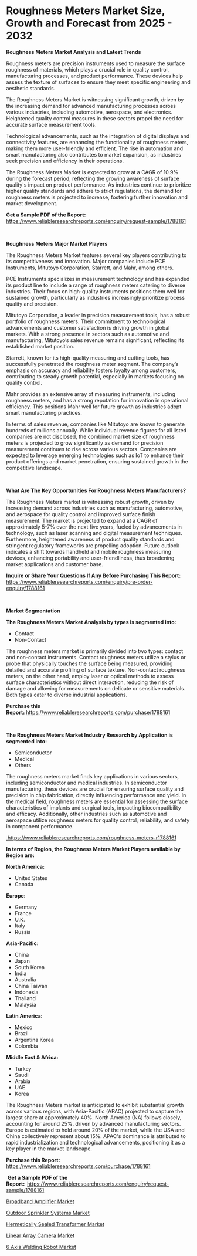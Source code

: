 <p><h1>Roughness Meters Market Size, Growth and Forecast from 2025 - 2032</h1></p><p><strong>Roughness Meters Market Analysis and Latest Trends</strong></p>
<p><p>Roughness meters are precision instruments used to measure the surface roughness of materials, which plays a crucial role in quality control, manufacturing processes, and product performance. These devices help assess the texture of surfaces to ensure they meet specific engineering and aesthetic standards. </p><p>The Roughness Meters Market is witnessing significant growth, driven by the increasing demand for advanced manufacturing processes across various industries, including automotive, aerospace, and electronics. Heightened quality control measures in these sectors propel the need for accurate surface measurement tools. </p><p>Technological advancements, such as the integration of digital displays and connectivity features, are enhancing the functionality of roughness meters, making them more user-friendly and efficient. The rise in automation and smart manufacturing also contributes to market expansion, as industries seek precision and efficiency in their operations. </p><p>The Roughness Meters Market is expected to grow at a CAGR of 10.9% during the forecast period, reflecting the growing awareness of surface quality's impact on product performance. As industries continue to prioritize higher quality standards and adhere to strict regulations, the demand for roughness meters is projected to increase, fostering further innovation and market development.</p></p>
<p><strong>Get a Sample PDF of the Report:&nbsp;</strong> <a href="https://www.reliableresearchreports.com/enquiry/request-sample/1788161?utm_campaign=41&utm_medium=2&utm_source=Github&utm_content=ia&utm_term=22022025&utm_id=roughness-meters">https://www.reliableresearchreports.com/enquiry/request-sample/1788161</a></p>
<p>&nbsp;</p>
<p><strong>Roughness Meters Major Market Players</strong></p>
<p><p>The Roughness Meters Market features several key players contributing to its competitiveness and innovation. Major companies include PCE Instruments, Mitutoyo Corporation, Starrett, and Mahr, among others. </p><p>PCE Instruments specializes in measurement technology and has expanded its product line to include a range of roughness meters catering to diverse industries. Their focus on high-quality instruments positions them well for sustained growth, particularly as industries increasingly prioritize process quality and precision.</p><p>Mitutoyo Corporation, a leader in precision measurement tools, has a robust portfolio of roughness meters. Their commitment to technological advancements and customer satisfaction is driving growth in global markets. With a strong presence in sectors such as automotive and manufacturing, Mitutoyo’s sales revenue remains significant, reflecting its established market position.</p><p>Starrett, known for its high-quality measuring and cutting tools, has successfully penetrated the roughness meter segment. The company’s emphasis on accuracy and reliability fosters loyalty among customers, contributing to steady growth potential, especially in markets focusing on quality control.</p><p>Mahr provides an extensive array of measuring instruments, including roughness meters, and has a strong reputation for innovation in operational efficiency. This positions Mahr well for future growth as industries adopt smart manufacturing practices.</p><p>In terms of sales revenue, companies like Mitutoyo are known to generate hundreds of millions annually. While individual revenue figures for all listed companies are not disclosed, the combined market size of roughness meters is projected to grow significantly as demand for precision measurement continues to rise across various sectors. Companies are expected to leverage emerging technologies such as IoT to enhance their product offerings and market penetration, ensuring sustained growth in the competitive landscape.</p></p>
<p>&nbsp;</p>
<p><strong>What Are The Key Opportunities For Roughness Meters Manufacturers?</strong></p>
<p><p>The Roughness Meters market is witnessing robust growth, driven by increasing demand across industries such as manufacturing, automotive, and aerospace for quality control and improved surface finish measurement. The market is projected to expand at a CAGR of approximately 5-7% over the next five years, fueled by advancements in technology, such as laser scanning and digital measurement techniques. Furthermore, heightened awareness of product quality standards and stringent regulatory frameworks are propelling adoption. Future outlook indicates a shift towards handheld and mobile roughness measuring devices, enhancing portability and user-friendliness, thus broadening market applications and customer base.</p></p>
<p><strong>Inquire or Share Your Questions If Any Before Purchasing This Report:</strong> <a href="https://www.reliableresearchreports.com/enquiry/pre-order-enquiry/1788161?utm_campaign=41&utm_medium=2&utm_source=Github&utm_content=ia&utm_term=22022025&utm_id=roughness-meters">https://www.reliableresearchreports.com/enquiry/pre-order-enquiry/1788161</a></p>
<p>&nbsp;</p>
<p><strong>Market Segmentation</strong></p>
<p><strong>The Roughness Meters Market Analysis by types is segmented into:</strong></p>
<p><ul><li>Contact</li><li>Non-Contact</li></ul></p>
<p><p>The roughness meters market is primarily divided into two types: contact and non-contact instruments. Contact roughness meters utilize a stylus or probe that physically touches the surface being measured, providing detailed and accurate profiling of surface texture. Non-contact roughness meters, on the other hand, employ laser or optical methods to assess surface characteristics without direct interaction, reducing the risk of damage and allowing for measurements on delicate or sensitive materials. Both types cater to diverse industrial applications.</p></p>
<p><strong>Purchase this Report:&nbsp;</strong><a href="https://www.reliableresearchreports.com/purchase/1788161?utm_campaign=41&utm_medium=2&utm_source=Github&utm_content=ia&utm_term=22022025&utm_id=roughness-meters">https://www.reliableresearchreports.com/purchase/1788161</a></p>
<p>&nbsp;</p>
<p><strong>The Roughness Meters Market Industry Research by Application is segmented into:</strong></p>
<p><ul><li>Semiconductor</li><li>Medical</li><li>Others</li></ul></p>
<p><p>The roughness meters market finds key applications in various sectors, including semiconductor and medical industries. In semiconductor manufacturing, these devices are crucial for ensuring surface quality and precision in chip fabrication, directly influencing performance and yield. In the medical field, roughness meters are essential for assessing the surface characteristics of implants and surgical tools, impacting biocompatibility and efficacy. Additionally, other industries such as automotive and aerospace utilize roughness meters for quality control, reliability, and safety in component performance.</p></p>
<p><a href="https://www.reliableresearchreports.com/roughness-meters-r1788161?utm_campaign=41&utm_medium=2&utm_source=Github&utm_content=ia&utm_term=22022025&utm_id=roughness-meters">&nbsp;https://www.reliableresearchreports.com/roughness-meters-r1788161</a></p>
<p><strong>In terms of Region, the Roughness Meters Market Players available by Region are:</strong></p>
<p>
    <p> <strong> North America: </strong>
        <ul>
            <li>United States</li>
            <li>Canada</li>
        </ul>
        </p> 
    <p> <strong> Europe: </strong>
        <ul>
            <li>Germany</li>
            <li>France</li>
            <li>U.K.</li>
            <li>Italy</li>
            <li>Russia</li>
        </ul>
        </p> 
    <p> <strong> Asia-Pacific: </strong>
        <ul>
            <li>China</li>
            <li>Japan</li>
            <li>South Korea</li>
            <li>India</li>
            <li>Australia</li>
            <li>China Taiwan</li>
            <li>Indonesia</li>
            <li>Thailand</li>
            <li>Malaysia</li>
        </ul>
        </p> 
    <p> <strong> Latin America: </strong>
        <ul>
            <li>Mexico</li>
            <li>Brazil</li>
            <li>Argentina Korea</li>
            <li>Colombia</li>
        </ul>
        </p> 
    <p> <strong> Middle East & Africa: </strong>
        <ul>
            <li>Turkey</li>
            <li>Saudi</li>
            <li>Arabia</li>
            <li>UAE</li>
            <li>Korea</li>
        </ul>
    </p>
    </p>
<p><p>The Roughness Meters market is anticipated to exhibit substantial growth across various regions, with Asia-Pacific (APAC) projected to capture the largest share at approximately 40%. North America (NA) follows closely, accounting for around 25%, driven by advanced manufacturing sectors. Europe is estimated to hold around 20% of the market, while the USA and China collectively represent about 15%. APAC's dominance is attributed to rapid industrialization and technological advancements, positioning it as a key player in the market landscape.</p></p>
<p><strong>Purchase this Report: </strong><a href="https://www.reliableresearchreports.com/purchase/1788161?utm_campaign=41&utm_medium=2&utm_source=Github&utm_content=ia&utm_term=22022025&utm_id=roughness-meters">https://www.reliableresearchreports.com/purchase/1788161</a></p>
<p>&nbsp;<strong>Get a Sample PDF of the Report:&nbsp;&nbsp;</strong><a href="https://www.reliableresearchreports.com/enquiry/request-sample/1788161?utm_campaign=41&utm_medium=2&utm_source=Github&utm_content=ia&utm_term=22022025&utm_id=roughness-meters">https://www.reliableresearchreports.com/enquiry/request-sample/1788161</a></p>
<p><strong></strong></p>
<p><p><a href="https://github.com/xtysizov/Market-Research-Report-List-1/blob/main/broadband-amplifier-market.md?utm_campaign=41&utm_medium=2&utm_source=Github&utm_content=ia&utm_term=22022025&utm_id=roughness-meters">Broadband Amplifier Market</a></p><p><a href="https://github.com/stickkinkel/Market-Research-Report-List-1/blob/main/outdoor-sprinkler-systems-market.md?utm_campaign=41&utm_medium=2&utm_source=Github&utm_content=ia&utm_term=22022025&utm_id=roughness-meters">Outdoor Sprinkler Systems Market</a></p><p><a href="https://github.com/xalatieusope/Market-Research-Report-List-1/blob/main/hermetically-sealed-transformer-market.md?utm_campaign=41&utm_medium=2&utm_source=Github&utm_content=ia&utm_term=22022025&utm_id=roughness-meters">Hermetically Sealed Transformer Market</a></p><p><a href="https://github.com/lefiobakali/Market-Research-Report-List-1/blob/main/linear-array-camera-market.md?utm_campaign=41&utm_medium=2&utm_source=Github&utm_content=ia&utm_term=22022025&utm_id=roughness-meters">Linear Array Camera Market</a></p><p><a href="https://github.com/kaloyhboosh/Market-Research-Report-List-1/blob/main/6-axis-welding-robot-market.md?utm_campaign=41&utm_medium=2&utm_source=Github&utm_content=ia&utm_term=22022025&utm_id=roughness-meters">6 Axis Welding Robot Market</a></p></p>